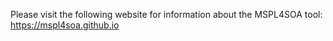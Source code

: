 Please visit the following website for information about the MSPL4SOA tool: https://mspl4soa.github.io